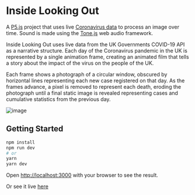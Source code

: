 # Inside Looking Out

A [P5.js](https://p5js.org/) project that uses live [Coronavirus data](https://coronavirus.data.gov.uk/details/developers-guide) to process an image over time. Sound is made using the [Tone.js](https://tonejs.github.io/) web audio framework.

Inside Looking Out uses live data from the UK Governments COVID-19 API as a narrative structure. Each day of the Coronavirus pandemic in the UK is represented by a single animation frame, creating an animated film that tells a story about the impact of the virus on the people of the UK.
              
Each frame shows a photograph of a circular window, obscured by horizontal lines representing each new case registered on that
day. As the frames advance, a pixel is removed to represent each death, eroding the photograph until a final static image is revealed representing cases and cumulative statistics from the previous day.

![image](https://user-images.githubusercontent.com/32434854/124262176-9da65d80-db29-11eb-81ef-ebef16b74a03.png)


## Getting Started

```bash
npm install
npm run dev
# or
yarn
yarn dev
```

Open [http://localhost:3000](http://localhost:3000) with your browser to see the result.

Or see it live [here](https://inside-looking-out.vercel.app/)
